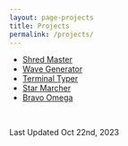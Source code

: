 ```yaml
---
layout: page-projects
title: Projects
permalink: /projects/
---
```


<ul>
    <li>
      <a href="{{ '/projects/shred-master' | relative_url }}">Shred Master</a>
    </li>
    <li>
      <a href="{{ '/projects/wave-generator' | relative_url }}">Wave Generator</a>
    </li>
    <li>
      <a href="{{ '/projects/terminal-typer' | relative_url }}">Terminal Typer</a>
    </li>
    <li>
      <a href="{{ '/projects/star-marcher' | relative_url }}">Star Marcher</a>
    </li>
    <li>
      <a href="{{ '/projects/bravo-omega' | relative_url }}">Bravo Omega</a>
    </li>
</ul>

<br>

Last Updated Oct 22nd, 2023